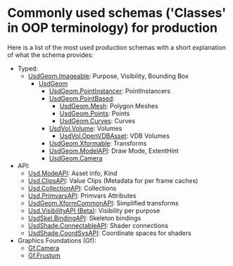 # Commonly used schemas ('Classes' in OOP terminology) for production

Here is a list of the most used production schemas with a short explanation of what the schema provides:

- Typed:
    - [UsdGeom.Imageable](https://openusd.org/dev/api/class_usd_geom_imageable.html): Purpose, Visibility, Bounding Box
        - [UsdGeom](https://openusd.org/dev/api/usd_geom_page_front.html)
            - [UsdGeom.PointInstancer](https://openusd.org/dev/api/class_usd_geom_point_instancer.html): PointInstancers
            - [UsdGeom.PointBased](https://openusd.org/dev/api/class_usd_geom_point_based.html):
                - [UsdGeom.Mesh](https://openusd.org/dev/api/class_usd_geom_mesh.html): Polygon Meshes
                - [UsdGeom.Points](https://openusd.org/dev/api/class_usd_geom_points.html): Points
                - [UsdGeom.Curves](https://openusd.org/dev/api/class_usd_geom_curves.html): Curves
            - [UsdVol.Volume](https://openusd.org/dev/api/class_usd_vol_volume.html): Volumes
                - [UsdVol.OpenVDBAsset](https://openusd.org/dev/api/class_usd_vol_open_v_d_b_asset.html): VDB Volumes
            - [UsdGeom.Xformable](https://openusd.org/dev/api/class_usd_geom_xformable.html): Transforms
            - [UsdGeom.ModelAPI](https://openusd.org/dev/api/class_usd_geom_model_a_p_i.html): Draw Mode, ExtentHint
            - [UsdGeom.Camera](https://openusd.org/dev/api/class_usd_geom_camera.html)
- API:
    - [Usd.ModeAPI](https://openusd.org/dev/api/class_usd_model_a_p_i.html): Asset info, Kind 
    - [Usd.ClipsAPI](https://openusd.org/dev/api/class_usd_clips_a_p_i.html): Value Clips (Metadata for per frame caches)
    - [Usd.CollectionAPI](https://openusd.org/dev/api/class_usd_collection_a_p_i.html): Collections
    - [Usd.PrimvarsAPI](https://openusd.org/dev/api/class_usd_geom_primvars_a_p_i.html): Primvars Attributes
    - [UsdGeom.XformCommonAPI](https://openusd.org/dev/api/class_usd_geom_xform_common_a_p_i.html): Simplified transforms
    - [Usd.VisibilityAPI (Beta)](https://openusd.org/dev/api/class_usd_geom_visibility_a_p_i.html): Visibility per purpose
    - [UsdSkel.BindingAPI](https://openusd.org/dev/api/class_usd_skel_binding_a_p_i.html): Skeleton bindings
    - [UsdShade.ConnectableAPI](https://openusd.org/dev/api/class_usd_shade_connectable_a_p_i.html): Shader connections
    - [UsdShade.CoordSysAPI](https://openusd.org/dev/api/class_usd_shade_coord_sys_a_p_i.html): Coordinate spaces for shaders
- Graphics Foundations (Gf):
    - [Gf.Camera](https://openusd.org/dev/api/class_gf_camera.html)
    - [Gf.Frustum](https://openusd.org/dev/api/class_gf_frustum.html)